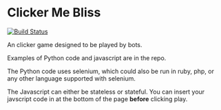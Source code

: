 Clicker Me Bliss
================
[![Build Status](https://travis-ci.org/SEOVictory/clicker-me-bliss.png?branch=master)](https://travis-ci.org/SEOVictory/clicker-me-bliss)

An clicker game designed to be played by bots.

Examples of Python code and javascript are in the repo.

The Python code uses selenium, which could also be run in ruby, php,
or any other language supported with selenium.

The Javascript can either be stateless or stateful. You can insert
your javscript code in at the bottom of the page **before** clicking
play.